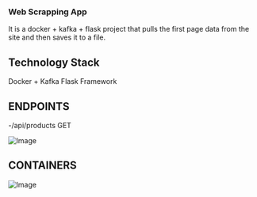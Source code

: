 ### **Web Scrapping App**
It is a docker + kafka + flask project that pulls the first page data from the site and then saves it to a file.

## Technology Stack
Docker + Kafka
Flask Framework

## ENDPOINTS
-/api/products GET

![Image](https://github.com/user-attachments/assets/cb3f01f6-94fd-4861-be8c-16e1e62dd0c4)

## CONTAINERS

![Image](https://github.com/user-attachments/assets/7cd97d73-d431-4f78-ade1-e413b1607447)
